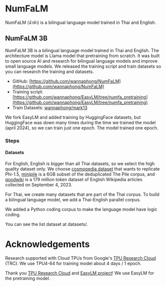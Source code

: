 # NumFaLM
NumFaLM (น้ำฟ้า) is a bilingual language model trained in Thai and English.

## NumFaLM 3B
NumFaLM 3B is a bilingual language model trained in Thai and English. The architecture model is Llama model that pretraining from scratch. It was built to open source AI and research for bilingual language models and improve small language models. We released the training script and train datasets so you can research the training and datasets.

- GitHub: [https://github.com/wannaphong/NumFaLM](https://github.com/wannaphong/NumFaLM)
- Training script: [https://github.com/wannaphong/EasyLM/tree/numfa_pretraining](https://github.com/wannaphong/EasyLM/tree/numfa_pretraining)
- Train Datasets: [wannaphong/mark13](https://huggingface.co/datasets/wannaphong/mark13)


We fork EasyLM and added training by HuggingFace datasets, but HuggingFace was down many times during the time we trained the model (april 2024), so we can train just one epoch. The model trained one epoch.


### Steps

#### Datasets

For English, English is bigger than all Thai datasets, so we select the high quality dataset only. We choose [cosmopedia dataset](https://huggingface.co/blog/cosmopedia) that wants to replicate Phi-1.5, [minipile](https://huggingface.co/datasets/JeanKaddour/minipile) is a 6GB subset of the deduplicated The Pile corpus, and [goodwiki](https://huggingface.co/datasets/euirim/goodwiki) is a 179 million token dataset of English Wikipedia articles collected on September 4, 2023.

For Thai, we create many datasets that are part of the Thai corpus. To build a bilingual language model, we add a Thai-English parallel corpus.

We added a Python coding corpus to make the language model have logic coding.

You can see the list dataset at datasets/.


# Acknowledgements

Research supported with Cloud TPUs from Google's [TPU Research Cloud](https://sites.research.google/trc/about/) (TRC). We use TPU4-64 for training model about 4 days / 1 epoch.

Thank you [TPU Research Cloud](https://sites.research.google/trc/about/) and [EasyLM project](https://github.com/young-geng/EasyLM)! We use EasyLM for the pretraining model.